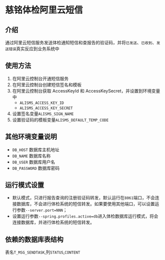 # 慈铭体检阿里云短信

## 介绍
通过阿里云短信服务发送体检通知短信和查报告的验证码，并将`已发送`、`已收到`、`发送错误`真实反应到业务系统中

## 使用方法
1. 在阿里云控制台开通短信服务
2. 在阿里云控制台创建短信签名和模板
3. 在阿里云控制台获取 AccessKeyId 和 AccessKeySecret，并设置到环境变量中
   - `ALISMS_ACCESS_KEY_ID`
   - `ALISMS_ACCESS_KEY_SECRET`
4. 设置签名变量`ALISMS_SIGN_NAME`
5. 设置验证码的模板变量`ALISMS_DEFAULT_TEMP_CODE`

## 其他环境变量说明
- `DB_HOST` 数据库主机地址
- `DB_NAME` 数据库名称
- `DB_USER` 数据库用户名
- `DB_PASSWORD` 数据库密码

## 运行模式设置
- 默认模式，只进行报告查询的注册验证码转发，默认运行在`8061`端口，不会连接数据库，不会进行体检系统的短信转发。如果要使用其他端口，可以设置运行参数`--server.port=NNN`；
- 设置运行参数`--spring.profiles.active=db`进入体检数据库运行模式，将会连接数据库，并进行体检系统的短信转发。

## 依赖的数据库表结构
表名`T_MSG_SENDTASK`,列`STATUS`,`CONTENT`
